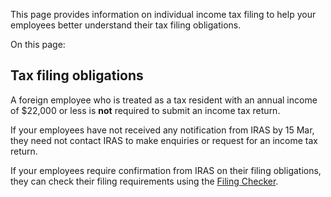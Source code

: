 This page provides information on individual income tax filing to help your employees better understand their tax filing obligations.

On this page:

## Tax filing obligations

A foreign employee who is treated as a tax resident with an annual income of $22,000 or less is **not** required to submit an income tax return.

If your employees have not received any notification from IRAS by 15 Mar, they need not contact IRAS to make enquiries or request for an income tax return.

If your employees require confirmation from IRAS on their filing obligations, they can check their filing requirements using the [Filing Checker](https://www.iras.gov.sg/taxes/individual-income-tax/basics-of-individual-income-tax/understanding-my-income-tax-filing/filing-checker).